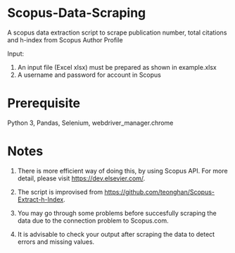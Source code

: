 # Scopus-Data-Scraping

A scopus data extraction script to scrape publication number, total citations and h-index from Scopus Author Profile

Input:

1. An input file (Excel xlsx) must be prepared as shown in example.xlsx
2. A username and password for account in Scopus

# Prerequisite

Python 3, Pandas, Selenium, webdriver_manager.chrome

# Notes

1. There is more efficient way of doing this, by using Scopus API. For more detail, please visit https://dev.elsevier.com/.

2. The script is improvised from https://github.com/teonghan/Scopus-Extract-h-Index. 

3. You may go through some problems before succesfully scraping the data due to the connection problem to Scopus.com.

4. It is advisable to check your output after scraping the data to detect errors and missing values.
